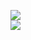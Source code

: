 [![](https://img.shields.io/badge/Made%20With-Github%20Spray-lightgrey.svg?style=for-the-badge&logo=github)](https://github.com/Annihil/github-spray#5865)  
[![](https://i.imgur.com/2DrTn0Z.gif)](https://github.com/Annihil/github-spray)